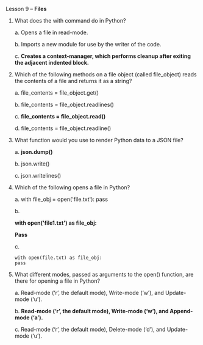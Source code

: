 Lesson 9 – **Files**

1.	What does the with command do in Python?

    a.  Opens a file in read-mode.

    b.  Imports a new module for use by the writer of the code.

    c.  **Creates a context-manager, which performs cleanup after exiting the adjacent indented block.**

2.	Which of the following methods on a file object (called file_object) reads the contents of a file and returns it as a string?

    a.	file_contents = file_object.get()

    b.  file_contents = file_object.readlines()

    c.  **file_contents = file_object.read()**

    d.  file_contents = file_object.readline()

3.	What function would you use to render Python data to a JSON file?

    a.	**json.dump()**

    b.  json.write()

    c.	json.writelines()

4.	Which of the following opens a file in Python?

    a.
        with file_obj = open('file.txt'):
        pass

    b.  
    
    **with open('file1.txt') as file_obj:**
        
    **Pass**

    c.	
    
        with open(file.txt) as file_obj:
        pass

5.	What different modes, passed as arguments to the open() function, are there for opening a file in Python?

    a.  Read-mode (‘r’, the default mode), Write-mode (‘w’), and Update-mode (‘u’).

    b.	**Read-mode (‘r’, the default mode), Write-mode (‘w’), and Append-mode (‘a’).**

    c.	Read-mode (‘r’, the default mode), Delete-mode (‘d’), and Update-mode (‘u’).

